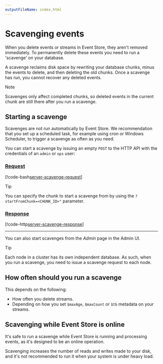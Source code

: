 ```yaml
---
outputFileName: index.html
---
```


# Scavenging events

When you delete events or streams in Event Store, they aren't removed immediately. To permanently delete these events you need to run a 'scavenge' on your database.

A scavenge reclaims disk space by rewriting your database chunks, minus the events to delete, and then deleting the old chunks. Once a scavenge has run, you cannot recover any deleted events.

> [!NOTE]
> Scavenges only affect completed chunks, so deleted events in the current chunk are still there after you run a scavenge.

## Starting a scavenge

Scavenges are not run automatically by Event Store. We recommendation that you set up a scheduled task, for example using cron or Windows Scheduler, to trigger a scavenge as often as you need.

You can start a scavenge by issuing an empty `POST` to the HTTP API with the credentials of an `admin` or `ops` user:

### [Request](#tab/tabid-8)

[!code-bash[server-scavenge-request](~/code-examples/server/scavenge.sh?start=1&end=1)]

> [!TIP]
> You can specify the chunk to start a scavenge from by using the `?startFromChunk=<CHUNK_ID>"` parameter.

### [Response](#tab/tabid-9)

[!code-http[server-scavenge-response](~/code-examples/server/scavenge.sh?range=3-)]

* * *

You can also start scavenges from the _Admin_ page in the Admin UI.

<!-- TODO: Scavenge with .NET API? -->

> [!TIP]
> Each node in a cluster has its own independent database. As such, when you run a scavenge, you need to issue a scavenge request to each node.

## How often should you run a scavenge

This depends on the following:

-   How often you delete streams.
-   Depending on how you set `$maxAge`, `$maxCount` or `$tb` metadata on your streams.

<!-- TODO: Advice here would be good -->

## Scavenging while Event Store is online

It's safe to run a scavenge while Event Store is running and processing events, as it's designed to be an online operation.

Scavenging increases the number of reads and writes made to your disk, and it's not recommended to run it when your system is under heavy load.
